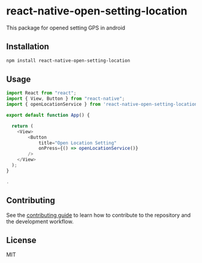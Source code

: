 # react-native-open-setting-location

This package for opened setting GPS in android

## Installation

```sh
npm install react-native-open-setting-location
```

## Usage

```js
import React from "react";
import { View, Button } from "react-native";
import { openLocationService } from 'react-native-open-setting-location';

export default function App() {

  return (
    <View>
        <Button
            title="Open Location Setting"
            onPress={() => openLocationService()}
        />
    </View>
  );
}

.

```

## Contributing

See the [contributing guide](CONTRIBUTING.md) to learn how to contribute to the repository and the development workflow.

## License

MIT
